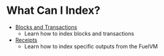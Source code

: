 # What Can I Index?

- [Blocks and Transactions](./blocks-and-transactions.md)
  - Learn how to index blocks and transactions
- [Receipts](./receipts.md)
  - Learn how to index specific outputs from the FuelVM
